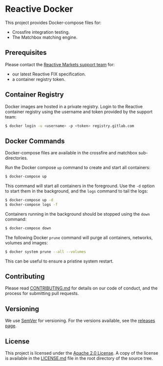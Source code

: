 # Reactive Docker

This project provides Docker-compose files for:

- Crossfire integration testing.
- The Matchbox matching engine.

## Prerequisites

Please contact the [Reactive Markets support team](support@reactivemarkets.com) for:

- our latest Reactive FIX specification.
- a container registry token.

## Container Registry

Docker images are hosted in a private registry. Login to the Reactive container registry using the
username and token provided by the support team:

```bash
$ docker login -u <username> -p <token> registry.gitlab.com
```

## Docker Commands

Docker-compose files are available in the crossfire and matchbox sub-directories.

Run the Docker compose `up` command to create and start all containers:

```bash
$ docker-compose up
```

This command will start all containers in the foreground. Use the `-d` option to start them in the
background, and the `logs` command to tail the logs:

```bash
$ docker-compose up -d
$ docker-compose logs -f
```

Containers running in the background should be stopped using the `down` command:

```bash
$ docker-compose down
```

The following Docker `prune` command will purge all containers, networks, volumes and images:

```bash
$ docker system prune --all --volumes
```

This can be useful to ensure a pristine system restart.

## Contributing

Please read [CONTRIBUTING.md](CONTRIBUTING.md) for details on our code of conduct, and the process
for submitting pull requests.

## Versioning

We use [SemVer](https://semver.org/) for versioning. For the versions available, see the [releases
page](https://github.com/reactivemarkets/reactive-docker/releases).

## License

This project is licensed under the [Apache 2.0
License](https://www.apache.org/licenses/LICENSE-2.0). A copy of the license is available in the
[LICENSE.md](LICENSE.md) file in the root directory of the source tree.
